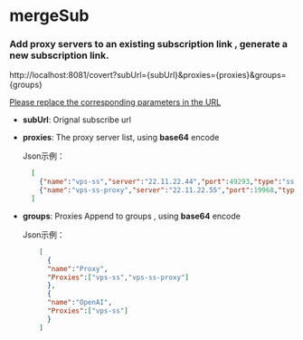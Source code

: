 # mergeSub
### **Add proxy servers to an existing subscription link ,  generate a new subscription link.**



http://localhost:8081/covert?subUrl={subUrl}&proxies={proxies}&groups={groups}

<u>Please replace the corresponding parameters in the URL</u>

- **subUrl**: Orignal subscribe url
- **proxies**: The proxy server list, using **base64** encode
  
  Json示例：
  ```json
    [
      {"name":"vps-ss","server":"22.11.22.44","port":49293,"type":"ss","password":"123","cipher":"aes-128-gcm"}
      {"name":"vps-ss-proxy","server":"22.11.22.55","port":19968,"type":"ss","password":"123","cipher":"aes-128-gcm"}
    ]
  ```
- **groups**: Proxies Append to groups , using **base64** encode
  
  Json示例：
  ```json
      [
        {
        "name":"Proxy",
        "Proxies":["vps-ss","vps-ss-proxy"]
        },
        {
        "name":"OpenAI",
        "Proxies":["vps-ss"]
        }
      ]
  ```


